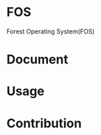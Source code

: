FOS
========

Forest Operating System(FOS)


Document
========

Usage
========

Contribution
========
